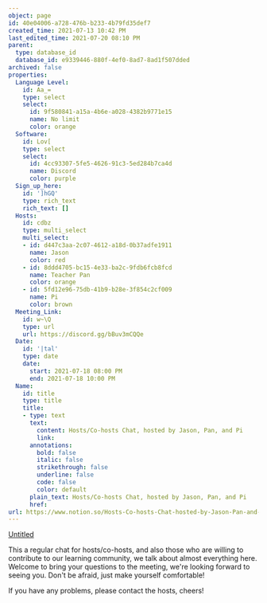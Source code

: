 ```yaml
---
object: page
id: 40e04006-a728-476b-b233-4b79fd35def7
created_time: 2021-07-13 10:42 PM
last_edited_time: 2021-07-20 08:10 PM
parent:
  type: database_id
  database_id: e9339446-880f-4ef0-8ad7-8ad1f507dded
archived: false
properties:
  Language Level:
    id: Aa_=
    type: select
    select:
      id: 9f580841-a15a-4b6e-a028-4382b9771e15
      name: No limit
      color: orange
  Software:
    id: Lov[
    type: select
    select:
      id: 4cc93307-5fe5-4626-91c3-5ed284b7ca4d
      name: Discord
      color: purple
  Sign_up_here:
    id: ']hGQ'
    type: rich_text
    rich_text: []
  Hosts:
    id: cdbz
    type: multi_select
    multi_select:
    - id: d447c3aa-2c07-4612-a18d-0b37adfe1911
      name: Jason
      color: red
    - id: 8ddd4705-bc15-4e33-ba2c-9fdb6fcb8fcd
      name: Teacher Pan
      color: orange
    - id: 5fd12e96-75db-41b9-b28e-3f854c2cf009
      name: Pi
      color: brown
  Meeting_Link:
    id: w~\Q
    type: url
    url: https://discord.gg/bBuv3mCQQe
  Date:
    id: '|tal'
    type: date
    date:
      start: 2021-07-18 08:00 PM
      end: 2021-07-18 10:00 PM
  Name:
    id: title
    type: title
    title:
    - type: text
      text:
        content: Hosts/Co-hosts Chat, hosted by Jason, Pan, and Pi
        link: 
      annotations:
        bold: false
        italic: false
        strikethrough: false
        underline: false
        code: false
        color: default
      plain_text: Hosts/Co-hosts Chat, hosted by Jason, Pan, and Pi
      href: 
url: https://www.notion.so/Hosts-Co-hosts-Chat-hosted-by-Jason-Pan-and-Pi-40e04006a728476bb2334b79fd35def7
---
```



[Untitled](https://www.notion.so/d637a27eb33f44cbb92a56c3359cc567)   



This a regular chat for hosts/co-hosts, and also those who are willing to contribute to our learning community, we talk about almost everything here. Welcome to bring your questions to the meeting, we're looking forward to seeing you. Don't be afraid, just make yourself comfortable!

If you have any problems, please contact the hosts, cheers!



